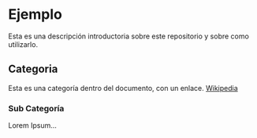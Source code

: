 # Ejemplo
Esta es una descripción introductoria sobre este repositorio y sobre como utilizarlo.

## Categoria
Esta es una categoría dentro del documento, con un enlace. [Wikipedia](https://www.wikipedia.org/)

### Sub Categoría
Lorem Ipsum...

